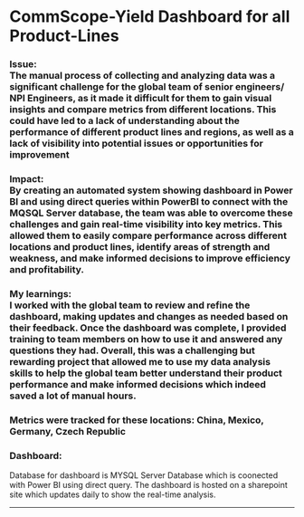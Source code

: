 # CommScope-Yield Dashboard for all Product-Lines 

### Issue: <br> The manual process of collecting and analyzing data was a significant challenge for the global team of senior engineers/ NPI Engineers, as it made it difficult for them to gain visual insights and compare metrics from different locations. This could have led to a lack of understanding about the performance of different product lines and regions, as well as a lack of visibility into potential issues or opportunities for improvement  

### Impact: <br> By creating an automated system showing dashboard in Power BI and using direct queries within PowerBI to connect with the MQSQL Server database, the team was able to overcome these challenges and gain real-time visibility into key metrics. This allowed them to easily compare performance across different locations and product lines, identify areas of strength and weakness, and make informed decisions to improve efficiency and profitability.

### My learnings: <br> I worked with the global team to review and refine the dashboard, making updates and changes as needed based on their feedback. Once the dashboard was complete, I provided training to team members on how to use it and answered any questions they had. Overall, this was a challenging but rewarding project that allowed me to use my data analysis skills to help the global team better understand their product performance and make informed decisions which indeed saved a lot of manual hours.

### Metrics were tracked for these locations: China, Mexico, Germany, Czech Republic

### Dashboard:
Database for dashboard is MYSQL Server Database which is coonected with Power BI using direct query. The dashboard is hosted on a sharepoint site which updates daily to show the real-time analysis.

-----


